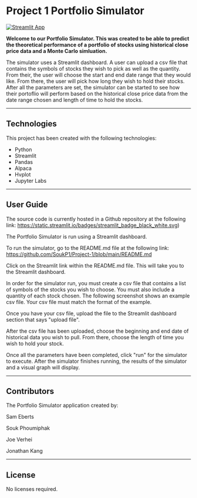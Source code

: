 # Project 1 Portfolio Simulator

[![Streamlit App](https://static.streamlit.io/badges/streamlit_badge_black_white.svg)](https://streamlit.io/) 


**Welcome to our Portfolio Simulator. This was created to be able to predict the theoretical performance
of a portfolio of stocks using historical close price data and a Monte Carlo simluation.**

The simulator uses a Streamlit dashboard. A user can upload a csv file that contains the symbols of stocks they wish to pick
as well as the quantity. From their, the user will choose the start and end date range that they would like. From there, the 
user will pick how long they wish to hold their stocks. After all the parameters are set, the simulator can be started to see 
how their portoflio will perform based on the historical close price data from the date range chosen and length of time to hold
the stocks.

---

## Technologies
This project has been created with the following technologies:
* Python
* Streamlit
* Pandas
* Alpaca
* Hvplot
* Jupyter Labs

---

## User Guide

The source code is currently hosted in a Github repository at the following link: 
https://static.streamlit.io/badges/streamlit_badge_black_white.svg)

The Portfolio Simulator is run using a Streamlit dashboard.

To run the simulator, go to the README.md file at the following link: https://github.com/SoukP1/Project-1/blob/main/README.md

Click on the Streamlit link within the README.md file. This will take you to the Streamlit dashboard.

In order for the simulator run, you must create a csv file that contains a list of symbols of the stocks you wish to choose.
You must also include a quantity of each stock chosen. The following screenshot shows an example csv file. Your csv file
must match the format of the example.

Once you have your csv file, upload the file to the Streamlit dashboard section that says "upload file".

After the csv file has been uploaded, choose the beginning and end date of historical data you wish to pull. From there, 
choose the length of time you wish to hold your stock.

Once all the parameters have been completed, click "run" for the simulator to execute. After the simulator finishes running,
the results of the simulator and a visual graph will display.



---

## Contributors

The Portfolio Simulator application created by:

Sam Eberts 

Souk Phoumiphak 

Joe Verhei 

Jonathan Kang

---

## License

No licenses required.
